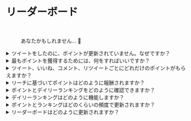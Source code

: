 # リーダーボード

<figure><img src="../../../.gitbook/assets/Prometheus_Throne.png" alt="" width="375"><figcaption><p>あなたかもしれません... 👀</p></figcaption></figure>

<details>

<summary>ツイートをしたのに、ポイントが更新されていません。なぜですか？</summary>

データは24時間ごとに更新されるため、スコアはそれに応じて更新されます。ただし、ツイートが[LunarCrush](lunarcrush-test.md)によってカウントされるには、一定のエンゲージメント（閲覧数、いいね、コメント、リツイート）が必要です。これにより、最大48時間の遅延が生じる場合があります。1日に投稿できるツイートの数に制限はありません。頻繁かつ一貫してツイートすることで、LunarCrushの処理遅延の影響を軽減できます。

</details>

<details>

<summary>最もポイントを獲得するためには、何をすればいいですか？</summary>

シーズン中に最高のポイントを獲得するためには、毎日ランキングで上位に入ることが目標です。常に上位300人の参加者に入ることは強固な基盤を形成しますが、顕著なランクを達成することが最大のポイントを確保する成果です。

毎日のポイントを逃さないためには、定期的な存在感が重要です。さらに、以下のベストプラクティスを考慮して、毎日のポイントを最適化しましょう：

[LunarCrush](lunarcrush-test.md)の影響力スコアを活用する。一貫した投稿スケジュールを維持する（トップインフルエンサーの場合は1日に10〜40回）。正確な$チッカーや#ハッシュタグ（#XBorg、$XBG、#XBG）を使用する。フォロワーを引き付ける価値のあるコンテンツを提供する。関連するトークン、取引所、またはNFTに関連する投稿に対して特に関わる。高品質のビジュアルを使用して視覚的な魅力を重視する。他の影響力のある個人やトークンに関連する著名な人物をタグ付けする。スパムを防ぐために無関係なハッシュタグの過度な使用は避ける。

</details>

<details>

<summary>ツイート、いいね、コメント、リツイートごとにどれだけのポイントがもらえますか？</summary>

[LunarCrush](lunarcrush-test.md)に依存しているため、単独のアクションにはポイントを割り当てていません。LunarCrushは、XBorgプロジェクトへのあなたの総合的なエンゲージメントを測定し、ランキングを生成します。この日次ランキングに基づいて、プレイヤーはポイントを蓄積します。インフルエンスランキングがどのように生成されるかの詳細については、[LunarCrushのFAQ](https://lunarcrush.com/faq/how-does-lunarcrush-calculate-social-influence)を参照してください。

</details>

<details>

<summary>リーチに基づいてポイントはどのように報酬されますか？</summary>

ツイート、いいね、リツイート、コメント、フォロワーなどの累積的なエンゲージメント活動は、LunarCrushによって測定された日次のインフルエンサーランキングの決定に役立ちます。XBorgは、このランキングに基づいてフェーズ全体で毎日ポイントを割り当てます。フェーズの終わりまでにより高いランクを達成すると、より大きな報酬が得られます。

</details>

<details>

<summary>ポイントとデイリーランキングをどのように確認できますか？</summary>

<mark style="color:red;">**{リーダーボードへのリンク}**</mark>を訪れてください。ランキングは24時間ごとに更新されます。

</details>

<details>

<summary>デイリーランキングはどのように機能しますか？</summary>

LunarCrushによって過去24時間のランキングから計算・測定された結果に基づいて、毎日ポイントが与えられます。

ポイントは以下のように割り当てられます：

<img src="../../../.gitbook/assets/points_distribution.png" alt="" data-size="original">

ランクが300位を下回る場合、その日のポイントは獲得できません。しかし、このランキングの利点は、毎日新たなチャンスがあることです。

ポイントがどのように蓄積されるかについて、この説明が明確さを提供していることを願っています。

</details>

<details>

<summary>ポイントとランキングはどのくらいの頻度で更新されますか？</summary>

データの抽出は毎日行い、その日の上位300のインフルエンサーにポイントを割り当てます。その結果、リーダーボードは24時間ごとに変更されます。

</details>

<details>

<summary>リーダーボードはどのように更新されますか？</summary>

毎日、デイリーランキングに応じてポイントを獲得します。これらのポイントは毎日蓄積され、リーダーボードが編成されます。このリーダーボードは、予選またはシーズンの終了時に報酬を決定する上で重要な役割を果たします。

</details>